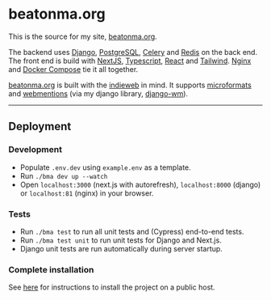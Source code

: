 # beatonma.org

This is the source for my site, [beatonma.org](https://beatonma.org).

The backend uses [Django](https://www.djangoproject.com), [PostgreSQL](https://postgreql.org), [Celery](https://docs.celeryq.dev) and [Redis](https://redis.io) on the back end. The front end is build with [NextJS](https://nextjs.org), [Typescript](https://typescriptlang.org), [React](https://reactjs.org) and [Tailwind](https://tailwindcss.com). [Nginx](https://www.nginx.com) and [Docker Compose](https://github.com/docker/compose) tie it all together.

[beatonma.org](https://beatonma.org) is built with the [indieweb](https://indieweb.org) in mind. It supports [microformats](https://microformats.org) and [webmentions](https://indieweb.org/Webmention) (via my django library, [django-wm](https://github.com/beatonma/django-wm)).


---
## Deployment

### Development
- Populate `.env.dev` using `example.env` as a template.
- Run `./bma dev up --watch`
- Open `localhost:3000` (next.js with autorefresh), `localhost:8000` (django) or `localhost:81` (nginx) in your browser.

### Tests
- Run `./bma test` to run all unit tests and (Cypress) end-to-end tests.
- Run `./bma test unit` to run unit tests for Django and Next.js.
- Django unit tests are run automatically during server startup.

### Complete installation
See [here](tools/install/README.md) for instructions to install the project on a public host.
